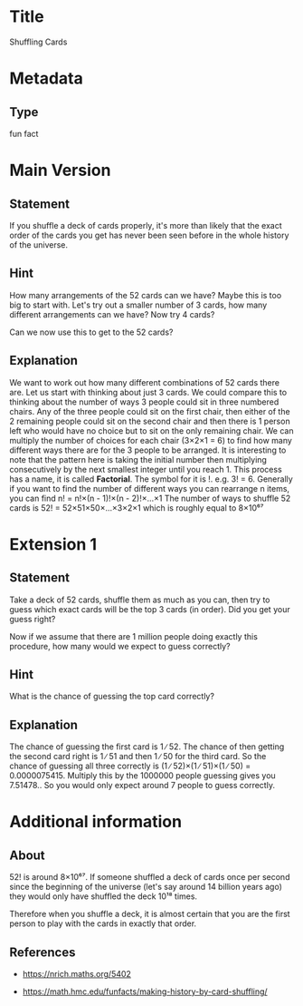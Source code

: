 # Title

Shuffling Cards

# Metadata

## Type

fun fact

# Main Version

## Statement

If you shuffle a deck of cards properly, it's more than likely that the exact order of the cards you get has never been seen before in the whole history of the universe.

## Hint

How many arrangements of the 52 cards can we have? Maybe this is too big to start with. Let's try out a smaller number of 3 cards, how many different arrangements can we have? Now try 4 cards?

Can we now use this to get to the 52 cards?

## Explanation

We want to work out how many different combinations of 52 cards there are. Let us start with thinking about just 3 cards. We could compare this to thinking about the number of ways 3 people could sit in three numbered chairs. Any of the three people could sit on the first chair, then either of the 2 remaining people could sit on the second chair and then there is 1 person left who would have no choice but to sit on the only remaining chair. We can multiply the number of choices for each chair (3×2×1 = 6) to find how many different ways there are for the 3 people to be arranged. It is interesting to note that the pattern here is taking the initial number then multiplying consecutively by the next smallest integer until you reach 1. This process has a name, it is called **Factorial**. The symbol for it is !. e.g. 3! = 6. Generally if you want to find the number of different ways you can rearrange n items, you can find n! = n!×(n - 1)!×(n - 2)!×…×1 The number of ways to shuffle 52 cards is 52! = 52×51×50×…×3×2×1 which is roughly equal to  8×10⁶⁷

# Extension 1

## Statement

Take a deck of 52 cards, shuffle them as much as you can, then try to guess which exact cards will be the top 3 cards (in order). Did you get your guess right? 

Now if we assume that there are 1 million people doing exactly this procedure, how many would we expect to guess correctly?

## Hint

What is the chance of guessing the top card correctly?

## Explanation

The chance of guessing the first card is 1 ∕ 52. The chance of then getting the second card right is 1 ∕ 51 and then 1 ∕ 50 for the third card. So the chance of guessing all three correctly is (1 ∕ 52)×(1 ∕ 51)×(1 ∕ 50) = 0.0000075415. Multiply this by the 1000000 people guessing gives you 7.51478.. So you would only expect around 7 people to guess correctly.

# Additional information

## About

52! is around 8×10⁶⁷. If someone shuffled a deck of cards once per second since the beginning of the universe (let's say around 14 billion years ago) they would only have shuffled the deck 10¹⁸ times.

Therefore when you shuffle a deck, it is almost certain that you are the first person to play with the cards in exactly that order.

## References

* https://nrich.maths.org/5402

* https://math.hmc.edu/funfacts/making-history-by-card-shuffling/

